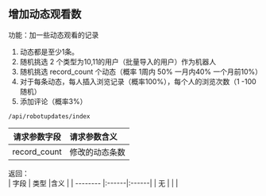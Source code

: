 
## 增加动态观看数

功能：加一些动态观看的记录

1. 动态都是至少1条。
1. 随机挑选  2 个类型为10,11的用户（批量导入的用户）作为机器人
1. 随机挑选  record_count 个动态（概率 1周内 50%   一月内40%  一个月前10%）
1. 对于每条动态，每人插入浏览记录（概率100%），每个人的浏览次数（1 -100随机）
1. 添加评论（概率3%）

~~~
/api/robotupdates/index
~~~

| 请求参数字段        | 请求参数含义  |
| -------- |:------|
|record_count         |  修改的动态条数|


返回：   
| 字段        | 类型 |含义  |
| -------- |:------|:------|
| 无 |     |  |







